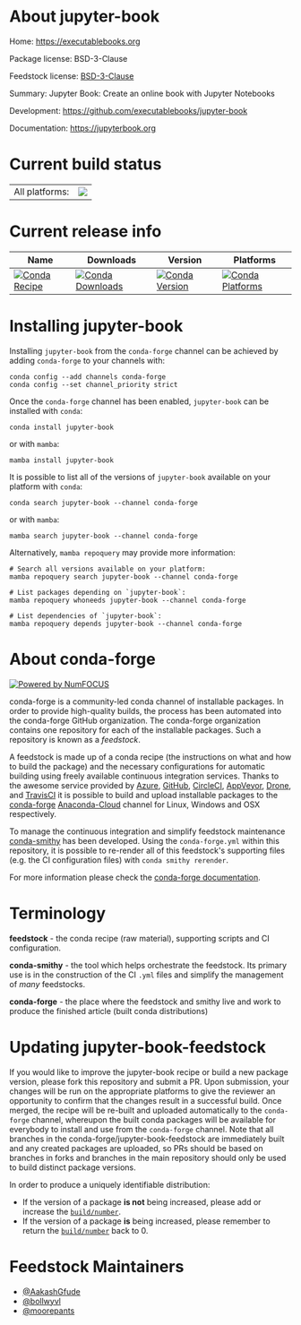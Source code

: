 About jupyter-book
==================

Home: https://executablebooks.org

Package license: BSD-3-Clause

Feedstock license: [BSD-3-Clause](https://github.com/conda-forge/jupyter-book-feedstock/blob/main/LICENSE.txt)

Summary: Jupyter Book: Create an online book with Jupyter Notebooks


Development: https://github.com/executablebooks/jupyter-book

Documentation: https://jupyterbook.org

Current build status
====================


<table><tr><td>All platforms:</td>
    <td>
      <a href="https://dev.azure.com/conda-forge/feedstock-builds/_build/latest?definitionId=11955&branchName=main">
        <img src="https://dev.azure.com/conda-forge/feedstock-builds/_apis/build/status/jupyter-book-feedstock?branchName=main">
      </a>
    </td>
  </tr>
</table>

Current release info
====================

| Name | Downloads | Version | Platforms |
| --- | --- | --- | --- |
| [![Conda Recipe](https://img.shields.io/badge/recipe-jupyter--book-green.svg)](https://anaconda.org/conda-forge/jupyter-book) | [![Conda Downloads](https://img.shields.io/conda/dn/conda-forge/jupyter-book.svg)](https://anaconda.org/conda-forge/jupyter-book) | [![Conda Version](https://img.shields.io/conda/vn/conda-forge/jupyter-book.svg)](https://anaconda.org/conda-forge/jupyter-book) | [![Conda Platforms](https://img.shields.io/conda/pn/conda-forge/jupyter-book.svg)](https://anaconda.org/conda-forge/jupyter-book) |

Installing jupyter-book
=======================

Installing `jupyter-book` from the `conda-forge` channel can be achieved by adding `conda-forge` to your channels with:

```
conda config --add channels conda-forge
conda config --set channel_priority strict
```

Once the `conda-forge` channel has been enabled, `jupyter-book` can be installed with `conda`:

```
conda install jupyter-book
```

or with `mamba`:

```
mamba install jupyter-book
```

It is possible to list all of the versions of `jupyter-book` available on your platform with `conda`:

```
conda search jupyter-book --channel conda-forge
```

or with `mamba`:

```
mamba search jupyter-book --channel conda-forge
```

Alternatively, `mamba repoquery` may provide more information:

```
# Search all versions available on your platform:
mamba repoquery search jupyter-book --channel conda-forge

# List packages depending on `jupyter-book`:
mamba repoquery whoneeds jupyter-book --channel conda-forge

# List dependencies of `jupyter-book`:
mamba repoquery depends jupyter-book --channel conda-forge
```


About conda-forge
=================

[![Powered by
NumFOCUS](https://img.shields.io/badge/powered%20by-NumFOCUS-orange.svg?style=flat&colorA=E1523D&colorB=007D8A)](https://numfocus.org)

conda-forge is a community-led conda channel of installable packages.
In order to provide high-quality builds, the process has been automated into the
conda-forge GitHub organization. The conda-forge organization contains one repository
for each of the installable packages. Such a repository is known as a *feedstock*.

A feedstock is made up of a conda recipe (the instructions on what and how to build
the package) and the necessary configurations for automatic building using freely
available continuous integration services. Thanks to the awesome service provided by
[Azure](https://azure.microsoft.com/en-us/services/devops/), [GitHub](https://github.com/),
[CircleCI](https://circleci.com/), [AppVeyor](https://www.appveyor.com/),
[Drone](https://cloud.drone.io/welcome), and [TravisCI](https://travis-ci.com/)
it is possible to build and upload installable packages to the
[conda-forge](https://anaconda.org/conda-forge) [Anaconda-Cloud](https://anaconda.org/)
channel for Linux, Windows and OSX respectively.

To manage the continuous integration and simplify feedstock maintenance
[conda-smithy](https://github.com/conda-forge/conda-smithy) has been developed.
Using the ``conda-forge.yml`` within this repository, it is possible to re-render all of
this feedstock's supporting files (e.g. the CI configuration files) with ``conda smithy rerender``.

For more information please check the [conda-forge documentation](https://conda-forge.org/docs/).

Terminology
===========

**feedstock** - the conda recipe (raw material), supporting scripts and CI configuration.

**conda-smithy** - the tool which helps orchestrate the feedstock.
                   Its primary use is in the construction of the CI ``.yml`` files
                   and simplify the management of *many* feedstocks.

**conda-forge** - the place where the feedstock and smithy live and work to
                  produce the finished article (built conda distributions)


Updating jupyter-book-feedstock
===============================

If you would like to improve the jupyter-book recipe or build a new
package version, please fork this repository and submit a PR. Upon submission,
your changes will be run on the appropriate platforms to give the reviewer an
opportunity to confirm that the changes result in a successful build. Once
merged, the recipe will be re-built and uploaded automatically to the
`conda-forge` channel, whereupon the built conda packages will be available for
everybody to install and use from the `conda-forge` channel.
Note that all branches in the conda-forge/jupyter-book-feedstock are
immediately built and any created packages are uploaded, so PRs should be based
on branches in forks and branches in the main repository should only be used to
build distinct package versions.

In order to produce a uniquely identifiable distribution:
 * If the version of a package **is not** being increased, please add or increase
   the [``build/number``](https://docs.conda.io/projects/conda-build/en/latest/resources/define-metadata.html#build-number-and-string).
 * If the version of a package **is** being increased, please remember to return
   the [``build/number``](https://docs.conda.io/projects/conda-build/en/latest/resources/define-metadata.html#build-number-and-string)
   back to 0.

Feedstock Maintainers
=====================

* [@AakashGfude](https://github.com/AakashGfude/)
* [@bollwyvl](https://github.com/bollwyvl/)
* [@moorepants](https://github.com/moorepants/)

